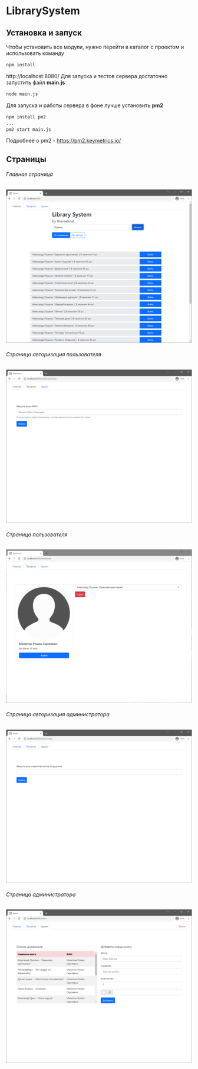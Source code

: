 # LibrarySystem
## Установка и запуск
Чтобы установить все модули, нужно перейти в каталог с проектом и использовать команду
```sh
npm install
```

http://localhost:8080/
Для запуска и тестов сервера достаточно запустить файл  **main.js**
```sh
node main.js
```
Для запуска и работы сервера в фоне лучше установить **pm2**
```sh
npm install pm2
...
pm2 start main.js
```
Подробнее о pm2 - https://pm2.keymetrics.io/

## Страницы
###### Главная страница
![index.html](demo/index.png)

###### Страница авторизация пользователя
![index.html](demo/dashLogin.png)

###### Страница пользователя
![index.html](demo/dash.png)

###### Страница авторизация администратора
![index.html](demo/adminLogin.png)

###### Страница администратора
![index.html](demo/admin.png)

